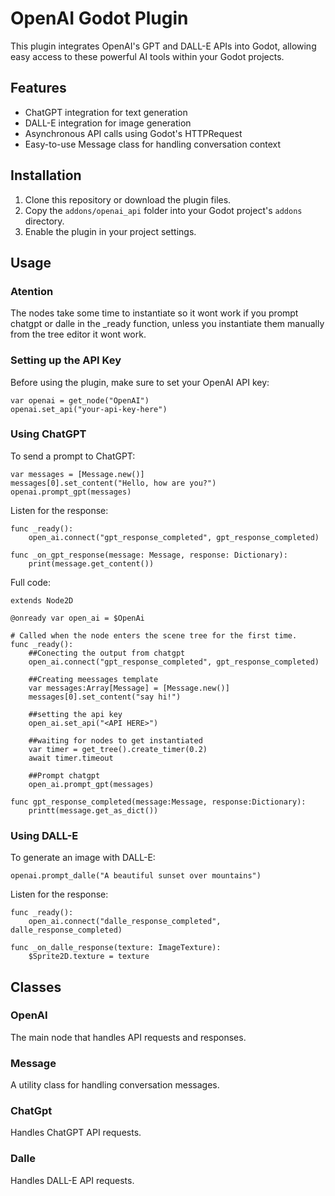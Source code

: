 # OpenAI Godot Plugin

This plugin integrates OpenAI's GPT and DALL-E APIs into Godot, allowing easy access to these powerful AI tools within your Godot projects.

## Features

- ChatGPT integration for text generation
- DALL-E integration for image generation
- Asynchronous API calls using Godot's HTTPRequest
- Easy-to-use Message class for handling conversation context

## Installation

1. Clone this repository or download the plugin files.
2. Copy the `addons/openai_api` folder into your Godot project's `addons` directory.
3. Enable the plugin in your project settings.

## Usage

### Atention
The nodes take some time to instantiate so it wont work
if you prompt chatgpt or dalle in the _ready function, unless you instantiate them manually from
the tree editor it wont work.

### Setting up the API Key

Before using the plugin, make sure to set your OpenAI API key:

```gdscript
var openai = get_node("OpenAI")
openai.set_api("your-api-key-here")
```
### Using ChatGPT

To send a prompt to ChatGPT:

```gdscript
var messages = [Message.new()]
messages[0].set_content("Hello, how are you?")
openai.prompt_gpt(messages)
```

Listen for the response:

```gdscript
func _ready():
	open_ai.connect("gpt_response_completed", gpt_response_completed)

func _on_gpt_response(message: Message, response: Dictionary):
	print(message.get_content())
```

Full code:
```gdscript
extends Node2D

@onready var open_ai = $OpenAi

# Called when the node enters the scene tree for the first time.
func _ready():
	##Conecting the output from chatgpt
	open_ai.connect("gpt_response_completed", gpt_response_completed)
	
	##Creating meessages template
	var messages:Array[Message] = [Message.new()]
	messages[0].set_content("say hi!")
	
	##setting the api key
	open_ai.set_api("<API HERE>")
	
	##waiting for nodes to get instantiated
	var timer = get_tree().create_timer(0.2)
	await timer.timeout
	
	##Prompt chatgpt
	open_ai.prompt_gpt(messages)
	
func gpt_response_completed(message:Message, response:Dictionary):
	printt(message.get_as_dict())
```

### Using DALL-E

To generate an image with DALL-E:

```gdscript
openai.prompt_dalle("A beautiful sunset over mountains")
```

Listen for the response:

```gdscript
func _ready():
	open_ai.connect("dalle_response_completed", dalle_response_completed)

func _on_dalle_response(texture: ImageTexture):
	$Sprite2D.texture = texture
```

## Classes

### OpenAI

The main node that handles API requests and responses.

### Message

A utility class for handling conversation messages.

### ChatGpt

Handles ChatGPT API requests.

### Dalle

Handles DALL-E API requests.

